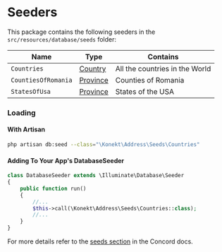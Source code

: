# Seeders

This package contains the following seeders in the `src/resources/database/seeds` folder:

| Name                | Type                    | Contains                       |
|---------------------|-------------------------|--------------------------------|
| `Countries`         | [Country](country.md)   | All the countries in the World |
| `CountiesOfRomania` | [Province](province.md) | Counties of Romania            |
| `StatesOfUsa`       | [Province](province.md) | States of the USA              |

### Loading

#### With Artisan

```bash
php artisan db:seed --class="\Konekt\Address\Seeds\Countries"
```

#### Adding To Your App's DatabaseSeeder

```php
class DatabaseSeeder extends \Illuminate\Database\Seeder
{
    public function run()
    {
        //...
        $this->call(\Konekt\Address\Seeds\Countries::class);
        //...
    }
} 
```

For more details refer to the [seeds section](https://artkonekt.github.io/concord/#/seeds) in the Concord docs.
